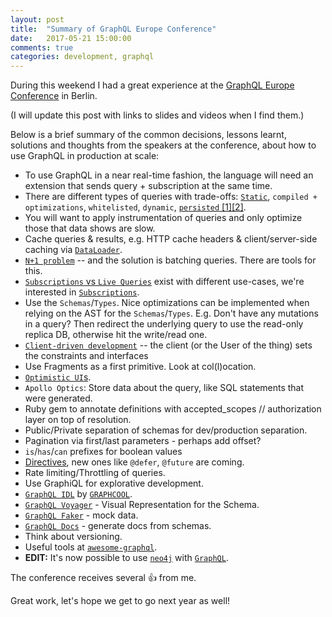 ```yaml
---
layout: post
title:  "Summary of GraphQL Europe Conference"
date:   2017-05-21 15:00:00
comments: true
categories: development, graphql
---
```


During this weekend I had a great experience at the [GraphQL Europe Conference](https://graphql-europe.org) in Berlin.

(I will update this post with links to slides and videos when I find them.)

Below is a brief summary of the common decisions, lessons learnt, solutions and thoughts from the speakers at the conference, about how to use GraphQL in production at scale:

* To use GraphQL in a near real-time fashion, the language will need an extension that sends query + subscription at the same time.
* There are different types of queries with trade-offs: [`Static`](https://dev-blog.apollodata.com/5-benefits-of-static-graphql-queries-b7fa90b0b69a), `compiled + optimizations`, `whitelisted`, `dynamic`, [`persisted` [1]](https://dev-blog.apollodata.com/persisted-graphql-queries-with-apollo-client-119fd7e6bba5)[[2]](https://docs.scaphold.io/tutorials/persisted-queries/).
* You will want to apply instrumentation of queries and only optimize those that data shows are slow.
* Cache queries & results, e.g. HTTP cache headers & client/server-side caching via [`DataLoader`](https://github.com/facebook/dataloader).
* [`N+1 problem`](https://speakerdeck.com/player/6f865a0318c5442f9ee191b4166e48d3?slide=38#) -- and the solution is batching queries. There are tools for this.
* [`Subscriptions` vs `Live Queries`](http://graphql.org/blog/subscriptions-in-graphql-and-relay/) exist with different use-cases, we're interested in [`Subscriptions`](http://facebook.github.io/graphql/#sec-Subscription).
* Use the `Schemas`/`Types`. Nice optimizations can be implemented when relying on the AST for the `Schemas`/`Types`. E.g. Don't have any mutations in a query? Then redirect the underlying query to use the read-only replica DB, otherwise hit the write/read one.
* [`Client-driven development`](https://dev-blog.apollodata.com/graphql-at-facebook-by-dan-schafer-38d65ef075af) -- the client (or the User of the thing) sets the constraints and interfaces
* Use Fragments as a first primitive. Look at col(l)ocation.
* [`Optimistic UI`s](https://uxplanet.org/optimistic-1000-34d9eefe4c05).
* `Apollo Optics`: Store data about the query, like SQL statements that were generated.
* Ruby gem to annotate definitions with accepted_scopes // authorization layer on top of resolution.
* Public/Private separation of schemas for dev/production separation.
* Pagination via first/last parameters - perhaps add offset?
* `is`/`has`/`can` prefixes for boolean values
* [Directives], new ones like `@defer`, `@future` are coming.
* Rate limiting/Throttling of queries.
* Use GraphiQL for explorative development.
* [`GraphQL IDL`](https://www.graph.cool/docs/faq/graphql-idl-schema-definition-language-kr84dktnp0/) by [`GRAPHCOOL`](https://graph.cool).
* [`GraphQL Voyager`](https://github.com/APIs-guru/graphql-voyager) - Visual Representation for the Schema.
* [`GraphQL Faker`](https://github.com/APIs-guru/graphql-faker) - mock data.
* [`GraphQL Docs`](https://graphql-docs.com) - generate docs from schemas.
* Think about versioning.
* Useful tools at [`awesome-graphql`](https://github.com/chentsulin/awesome-graphql).
* **EDIT:** It's now possible to use [`neo4j`](https://neo4j.com/developer/graphql/) with [`GraphQL`](http://graphql.org).

The conference receives several 👍 from me. 

Great work, let's hope we get to go next year as well!

[Directives]: http://facebook.github.io/graphql/#sec-Type-System.Directives